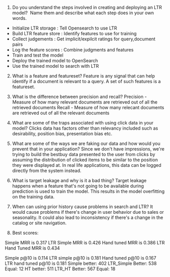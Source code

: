 1. Do you understand the steps involved in creating and deploying an LTR model?  Name them and describe what each step does in your own words.
- Initialize LTR storage : Tell Opensearch to use LTR
- Build LTR feature store : Identify features to use for training
- Collect judgements : Get implicit/expilcit ratings for query,document pairs
- Log the feature scores : Combine judgments and features
- Train and test the model
- Deploy the trained model to OpenSearch
- Use the trained model to search with LTR

2. What is a feature and featureset?
Feature is any signal that can help identify if a document is relevant to a query. A set of such features is a featureset.

3. What is the difference between precision and recall?
Precision - Measure of how many relevant documents are retrieved out of all the retrieved documents
Recall - Measure of how many relecant documents are retrieved out of all the relevant documents

4. What are some of the traps associated with using click data in your model?
Clicks data has factors other than relevancy included such as desirability, position bias, presentation bias etc. 

5. What are some of the ways we are faking our data and how would you prevent that in your application?
Since we don't have impressions, we're trying to build the bestbuy data presented to the user from clicks by assuming the distribution of clicked items to be similar to the position they were displayed at. 
In real life applications, this data can be logged directly from the system instead.

6. What is target leakage and why is it a bad thing?
Target leakage happens when a feature that's not going to be available during prediction is used to train the model. This results in the model overfitting on the training data.

7. When can using prior history cause problems in search and LTR?
It would cause problems if there's change in user behavior due to sales or seasonality. It could also lead to inconsistency if there's a change in the catalog or site navigation. 

8. Best scores:

Simple MRR is 0.317
LTR Simple MRR is 0.426
Hand tuned MRR is 0.386
LTR Hand Tuned MRR is 0.434

Simple p@10 is 0.114
LTR simple p@10 is 0.181
Hand tuned p@10 is 0.167
LTR hand tuned p@10 is 0.181
Simple better: 402      LTR_Simple Better: 538  Equal: 12
HT better: 511  LTR_HT Better: 567      Equal: 18